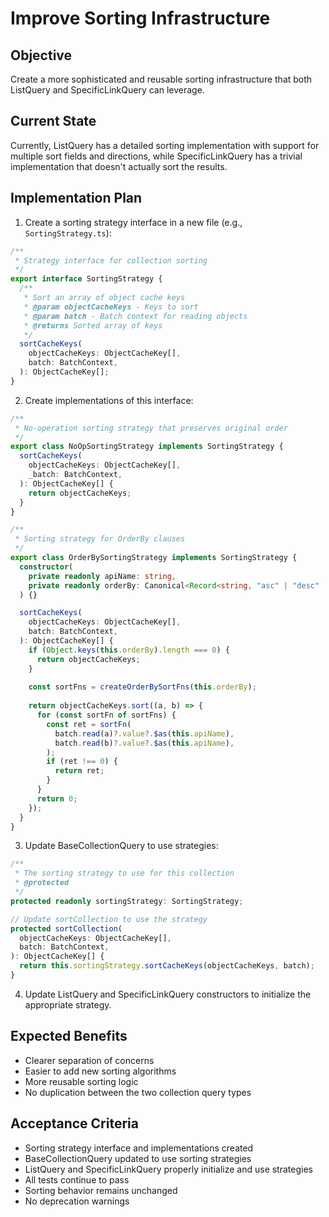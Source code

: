 # Improve Sorting Infrastructure

## Objective
Create a more sophisticated and reusable sorting infrastructure that both ListQuery and SpecificLinkQuery can leverage.

## Current State
Currently, ListQuery has a detailed sorting implementation with support for multiple sort fields and directions, while SpecificLinkQuery has a trivial implementation that doesn't actually sort the results.

## Implementation Plan

1. Create a sorting strategy interface in a new file (e.g., `SortingStrategy.ts`):

```typescript
/**
 * Strategy interface for collection sorting
 */
export interface SortingStrategy {
  /**
   * Sort an array of object cache keys
   * @param objectCacheKeys - Keys to sort
   * @param batch - Batch context for reading objects
   * @returns Sorted array of keys
   */
  sortCacheKeys(
    objectCacheKeys: ObjectCacheKey[],
    batch: BatchContext,
  ): ObjectCacheKey[];
}
```

2. Create implementations of this interface:

```typescript
/**
 * No-operation sorting strategy that preserves original order
 */
export class NoOpSortingStrategy implements SortingStrategy {
  sortCacheKeys(
    objectCacheKeys: ObjectCacheKey[],
    _batch: BatchContext,
  ): ObjectCacheKey[] {
    return objectCacheKeys;
  }
}

/**
 * Sorting strategy for OrderBy clauses
 */
export class OrderBySortingStrategy implements SortingStrategy {
  constructor(
    private readonly apiName: string,
    private readonly orderBy: Canonical<Record<string, "asc" | "desc" | undefined>>,
  ) {}

  sortCacheKeys(
    objectCacheKeys: ObjectCacheKey[],
    batch: BatchContext,
  ): ObjectCacheKey[] {
    if (Object.keys(this.orderBy).length === 0) {
      return objectCacheKeys;
    }
    
    const sortFns = createOrderBySortFns(this.orderBy);
    
    return objectCacheKeys.sort((a, b) => {
      for (const sortFn of sortFns) {
        const ret = sortFn(
          batch.read(a)?.value?.$as(this.apiName),
          batch.read(b)?.value?.$as(this.apiName),
        );
        if (ret !== 0) {
          return ret;
        }
      }
      return 0;
    });
  }
}
```

3. Update BaseCollectionQuery to use strategies:

```typescript
/**
 * The sorting strategy to use for this collection
 * @protected
 */
protected readonly sortingStrategy: SortingStrategy;

// Update sortCollection to use the strategy
protected sortCollection(
  objectCacheKeys: ObjectCacheKey[],
  batch: BatchContext,
): ObjectCacheKey[] {
  return this.sortingStrategy.sortCacheKeys(objectCacheKeys, batch);
}
```

4. Update ListQuery and SpecificLinkQuery constructors to initialize the appropriate strategy.

## Expected Benefits
- Clearer separation of concerns
- Easier to add new sorting algorithms
- More reusable sorting logic
- No duplication between the two collection query types

## Acceptance Criteria
- Sorting strategy interface and implementations created
- BaseCollectionQuery updated to use sorting strategies
- ListQuery and SpecificLinkQuery properly initialize and use strategies
- All tests continue to pass
- Sorting behavior remains unchanged
- No deprecation warnings